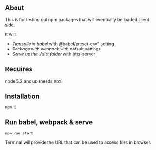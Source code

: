 ## About

This is for testing out npm packages that will eventually be loaded client side.

It will:
- *Transpile in babel* with @babel/preset-env" setting
- *Package with webpack* with default settings
- *Serve up the ./dist folder* with [http-server](https://www.npmjs.com/package/http-server)

## Requires

node 5.2 and up (needs npx)

## Installation

```shell
npm i
```

## Run babel, webpack & serve

```shell
npm run start
```

Terminal will provide the URL that can be used to access files in browser.